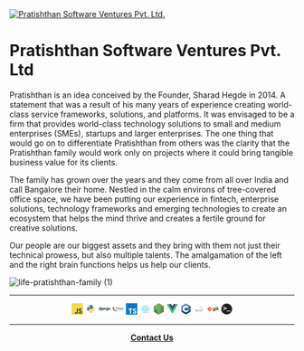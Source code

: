 <a href="https://www.pratishthanventures.com">
  <img src="https://www.pratishthanventures.com/wp-content/uploads/2023/11/wl-01.png"
    alt="Pratishthan Software Ventures Pvt. Ltd." />
</a>


# Pratishthan Software Ventures Pvt. Ltd

  Pratishthan is an idea conceived by the Founder, Sharad Hegde in 2014.
  A statement that was a result of his many years of experience creating world-class service frameworks, solutions, and
  platforms. It was envisaged to be a firm that provides world-class technology solutions to small and medium
  enterprises
  (SMEs), startups and larger enterprises. The one thing that would go on to differentiate Pratishthan from others was
  the
  clarity that the Pratishthan family would work only on projects where it could bring tangible business value for its
  clients.

  The family has grown over the years and they come from all over India and call Bangalore their home. Nestled in the
  calm
  environs of tree-covered office space, we have been putting our experience in fintech, enterprise solutions,
  technology frameworks and emerging technologies to create an ecosystem that helps the mind thrive and creates a
  fertile
  ground for creative solutions.

  Our people are our biggest assets and they bring with them not just their technical prowess, but also multiple
  talents.
  The amalgamation of the left and the right brain functions helps us help our clients.


![life-pratishthan-family (1)](https://user-images.githubusercontent.com/88770292/165887391-7e2074d2-99cf-4982-85c5-846348138d2f.png)


---

<p align="center">
<code><img height="20" src="https://raw.githubusercontent.com/github/explore/80688e429a7d4ef2fca1e82350fe8e3517d3494d/topics/javascript/javascript.png"></code>
<code><img height="20" src="https://raw.githubusercontent.com/github/explore/80688e429a7d4ef2fca1e82350fe8e3517d3494d/topics/python/python.png"></code>
<code><img height="20" src="https://raw.githubusercontent.com/github/explore/80688e429a7d4ef2fca1e82350fe8e3517d3494d/topics/django/django.png"></code>
<code><img height="20" src="https://raw.githubusercontent.com/github/explore/80688e429a7d4ef2fca1e82350fe8e3517d3494d/topics/flask/flask.png"></code>
<code><img height="20" src="https://raw.githubusercontent.com/github/explore/80688e429a7d4ef2fca1e82350fe8e3517d3494d/topics/typescript/typescript.png"></code>
<code><img height="20" src="https://raw.githubusercontent.com/github/explore/80688e429a7d4ef2fca1e82350fe8e3517d3494d/topics/react/react.png"></code>
<code><img height="20" src="https://raw.githubusercontent.com/github/explore/80688e429a7d4ef2fca1e82350fe8e3517d3494d/topics/nodejs/nodejs.png"></code>
<code><img height="20" src="https://raw.githubusercontent.com/github/explore/80688e429a7d4ef2fca1e82350fe8e3517d3494d/topics/vue/vue.png"></code>
<code><img height="20" src="https://raw.githubusercontent.com/github/explore/80688e429a7d4ef2fca1e82350fe8e3517d3494d/topics/cpp/cpp.png"></code>
<code><img height="20" src="https://raw.githubusercontent.com/github/explore/80688e429a7d4ef2fca1e82350fe8e3517d3494d/topics/mysql/mysql.png"></code>
<code><img height="20" src="https://raw.githubusercontent.com/github/explore/80688e429a7d4ef2fca1e82350fe8e3517d3494d/topics/git/git.png"></code>
<code><img height="20" src="https://raw.githubusercontent.com/github/explore/80688e429a7d4ef2fca1e82350fe8e3517d3494d/topics/terminal/terminal.png"></code>
</p>

---

<p align="center">
  <b> <a href="https://www.pratishthanventures.com/contact/"> Contact Us </a> </b>
 </p>

